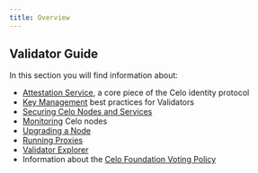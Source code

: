 ```yaml
---
title: Overview
---
```


## Validator Guide

In this section you will find information about:

- [Attestation Service](validator-guide/attestation-service.md), a core piece of the Celo identity protocol
- [Key Management](validator-guide/key-management/summary.md) best practices for Validators
- [Securing Celo Nodes and Services](validator-guide/securing-nodes-and-services.md)
- [Monitoring](validator-guide/monitoring.md) Celo nodes
- [Upgrading a Node](validator-guide/node-upgrades.md)
- [Running Proxies](validator-guide/proxy.md)
- [Validator Explorer](validator-guide/validator-explorer.md)
- Information about the [Celo Foundation Voting Policy](validator-guide/celo-foundation-voting-policy.md)

